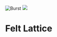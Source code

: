 ![Burst](../../../../../../../../../../doc/burst_small.png "")
![](../../../../../../../../../doc/felt_small.png "")

# Felt Lattice


